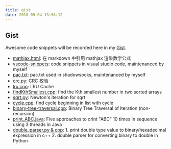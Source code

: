 ```yaml
---
title: gist
date: 2018-09-04 13:56:12
---
```


## Gist

Awesome code snippets will be recorded here in my [Gist](https://gist.github.com/pwxcoo).

- [mathjax.html](https://gist.github.com/pwxcoo/0c95209e14acf5cf8b12cac759306f73): 在 markdown 中引用 mathjax 渲染数学公式
- [vscode-snippets](https://gist.github.com/pwxcoo/fe8946dafade7b3b0346241a4cecd538): code snippets in visual studio code, maintenanced by myself
- [pac.txt](https://gist.github.com/pwxcoo/459419a5adb4f409e6727d4cf35f6275): pac.txt used in shadowsocks, maintenanced by myself
- [crc.py](https://gist.github.com/pwxcoo/a664bf4b05f845e2891ed7fccd9dcffe): CRC 校验
- [lru.cpp](https://gist.github.com/pwxcoo/fe9bf9310c03c4ed2d21976d210975fd): LRU Cache
- [findKthSmallest.cpp](https://gist.github.com/pwxcoo/3475e8e04f1bcf95b98a2a6fe4134557): find the Kth smallest number in two sorted arrays
- [sqrt.py](https://gist.github.com/pwxcoo/66c1e6220c79893383e22c95a2c7125e): Newton's iteration for sqrt
- [cycle.cpp](https://gist.github.com/pwxcoo/b676c2053716930570b39ea730791e75): find cycle beginning in list with cycle
- [binary-tree-traversal.cpp](https://gist.github.com/pwxcoo/7cff67a84601ea7c79dfe49717c3fc85): Binary Tree Traversal of Iteration (non-recursion)
- [print_ABC.java](https://gist.github.com/pwxcoo/9ef7bbdbc5cbf2bb40b389ecf9d4b205): Five approaches to orint "ABC" 10 times in sequence using 3 threads in Java
- [double_parser.py & cpp](https://gist.github.com/pwxcoo/320509b94f5ed53b77b03c02ec7c54c7): 1. print double type value to binary/hexadecimal expression in c++ 2. double parser for converting binary to double in Python